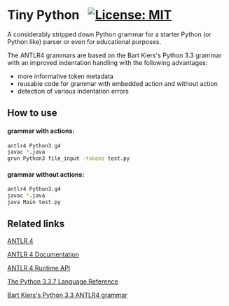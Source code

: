 # Tiny Python &nbsp; [![License: MIT](https://img.shields.io/badge/License-MIT-yellow.svg)](https://opensource.org/licenses/MIT)

A considerably stripped down Python grammar for a starter Python (or Python like) parser or even for educational purposes. 

The ANTLR4 grammars are based on the Bart Kiers's Python 3.3 grammar with an improved indentation handling with the following advantages:
-  more informative token metadata
-  reusable code for grammar with embedded action and without action
-  detection of various indentation errors


## How to use
#### grammar with actions:
```bash
antlr4 Python3.g4
javac *.java
grun Python3 file_input -tokens test.py
```

#### grammar without actions:
```bash
antlr4 Python3.g4
javac *.java
java Main test.py
```

## Related links
[ANTLR 4](https://www.antlr.org/)

[ANTLR 4 Documentation](https://github.com/antlr/antlr4/blob/4.7.2/doc/index.md)

[ANTLR 4 Runtime API](https://www.antlr.org/api/Java/)

[The Python 3.3.7 Language Reference](https://docs.python.org/3.3/reference/grammar.html)

[Bart Kiers's Python 3.3 ANTLR4 grammar](https://github.com/bkiers/python3-parser)


